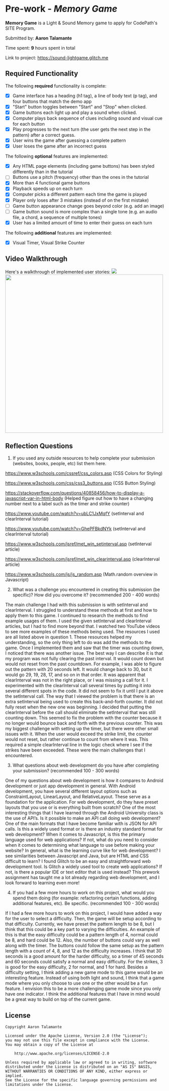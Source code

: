# Pre-work - *Memory Game*

**Memory Game** is a Light & Sound Memory game to apply for CodePath's SITE Program. 

Submitted by: **Aaron Talamante**

Time spent: **9** hours spent in total

Link to project: https://sound-lightgame.glitch.me

## Required Functionality

The following **required** functionality is complete:

* [x] Game interface has a heading (h1 tag), a line of body text (p tag), and four buttons that match the demo app
* [x] "Start" button toggles between "Start" and "Stop" when clicked. 
* [x] Game buttons each light up and play a sound when clicked. 
* [x] Computer plays back sequence of clues including sound and visual cue for each button
* [x] Play progresses to the next turn (the user gets the next step in the pattern) after a correct guess. 
* [x] User wins the game after guessing a complete pattern
* [x] User loses the game after an incorrect guess

The following **optional** features are implemented:

* [x] Any HTML page elements (including game buttons) has been styled differently than in the tutorial
* [ ] Buttons use a pitch (frequency) other than the ones in the tutorial
* [x] More than 4 functional game buttons
* [x] Playback speeds up on each turn
* [x] Computer picks a different pattern each time the game is played
* [x] Player only loses after 3 mistakes (instead of on the first mistake)
* [ ] Game button appearance change goes beyond color (e.g. add an image)
* [ ] Game button sound is more complex than a single tone (e.g. an audio file, a chord, a sequence of multiple tones)
* [x] User has a limited amount of time to enter their guess on each turn

The following **additional** features are implemented:

- [x]
  Visual Timer, Visual Strike Counter

## Video Walkthrough

Here's a walkthrough of implemented user stories:
![](your-link-here)
<img src = "http://g.recordit.co/L4eHqUxv4c.gif" width = 500><br>


## Reflection Questions
1. If you used any outside resources to help complete your submission (websites, books, people, etc) list them here. 

https://www.w3schools.com/cssref/css_colors.asp (CSS Colors for Styling)

https://www.w3schools.com/css/css3_buttons.asp (CSS Button Styling)

https://stackoverflow.com/questions/40858456/how-to-display-a-javascript-var-in-html-body (Helped figure out how to have a changing number next to a label such as the timer and strike counter)

https://www.youtube.com/watch?v=ubLC1JxMqfY (setInterval and clearInterval tutorial)

https://www.youtube.com/watch?v=GhePFBkdNYk (setInterval and clearInterval tutorial)

https://www.w3schools.com/jsref/met_win_setinterval.asp (setInterval article)

https://www.w3schools.com/jsref/met_win_clearinterval.asp (clearInterval article)

https://www.w3schools.com/js/js_random.asp (Math.random overview in Javascript)


2. What was a challenge you encountered in creating this submission (be specific)? How did you overcome it? (recommended 200 - 400 words) 

The main challenge I had with this submission is with setInterval and clearInterval. I struggled to understand these methods at first and how to apply them to this game. 
I continued to research the methods to find example usages of them. I used the given setInterval and clearInterval articles, but I had to find more beyond that. 
I watched two YouTube videos to see more examples of these methods being used. The resources I used are all listed above in question 1. These resources helped my understanding, so the only thing left to do was add the methods to the game. 
Once I implemented them and saw that the timer was counting down, I noticed that there was another issue. The best way I can describe it is that my program was not fully clearing the past interval. 
It would count down but would not reset from the past countdown. For example, I was able to figure out the pattern with 20 seconds left. It would change back to 30, but it would go 29, 19, 28, 17, and so on in that order. 
It was apparent that clearInterval was not in the right place, or I was missing a call for it. I experimented with the clearInterval call several times by putting it into several different spots in the code. 
It did not seem to fix it until I put it above the setInterval call. The way that I viewed the problem is that there is an extra setInterval being used to create this back-and-forth counter. 
It did not fully reset when the new one was beginning. I decided that putting the clearInterval before the call should eliminate the setInterval that was still counting down. 
This seemed to fix the problem with the counter because it no longer would bounce back and forth with the previous counter. This was my biggest challenge with setting up the timer, but there were other small issues with it. 
When the user would exceed the strike limit, the counter would not reset, but rather continue to count from where it was. This required a simple clearInterval line in the logic check where I see if the strikes have been exceeded. 
These were the main challenges that I encountered.

3. What questions about web development do you have after completing your submission? (recommended 100 - 300 words) 

One of my questions about web development is how it compares to Android development or just app development in general. With Android development, you have several different layout options such as ConstraintLayout, LinearLayout, and RelativeLayout. 
These serve as a foundation for the application. For web development, do they have preset layouts that you use or is everything built from scratch? One of the most interesting things that I have learned through the Android University class is the use of API’s. 
Is it possible to make an API call doing web development? One of the main formats that I have become familiar with is JSON for API calls. Is this a widely used format or is there an industry standard format for web development? 
When it comes to Javascript, is this the primary language used for web applications? If not, what do you need to consider when it comes to determining what language to use before making your website? 
In general, what is the learning curve like for web development? I see similarities between Javascript and Java, but are HTML and CSS difficult to learn? 
I found Glitch to be an easy and straightforward web development tool. Is Glitch a widely used tool to create web applications? If not, is there a popular IDE or text editor that is used instead? 
This prework assignment has taught me a lot already regarding web development, and I look forward to learning even more!    

4. If you had a few more hours to work on this project, what would you spend them doing (for example: refactoring certain functions, adding additional features, etc). Be specific. (recommended 100 - 300 words) 

If I had a few more hours to work on this project, I would have added a way for the user to select a difficulty. Then, the game will be setup according to that difficulty. 
Currently, we have preset the pattern length to be 8, but I think that this could be a key part to varying the difficulties. 
An example of this is that the easy difficulty could be a pattern length of 4, normal could be 8, and hard could be 12. Also, the number of buttons could vary as well along with the timer. 
The buttons could follow the same setup as the pattern length with a count of 4, 8, and 12 as the difficulty increases. 
I think that 30 seconds is a good amount for the harder difficulty, so a timer of 45 seconds and 60 seconds could satisfy a normal and easy difficulty. 
For the strikes, 3 is good for the easy difficulty, 2 for normal, and 1 for hard. Besides a difficulty setting, I think adding a new game mode to this game would be an interesting feature. 
Instead of using both light and sound, I think that a game mode where you only choose to use one or the other would be a fun feature. I envision this to be a more challenging game mode since you only have one indicator. 
I think the additional features that I have in mind would be a great way to build on top of the current game.



## License

    Copyright Aaron Talamante

    Licensed under the Apache License, Version 2.0 (the "License");
    you may not use this file except in compliance with the License.
    You may obtain a copy of the License at

        http://www.apache.org/licenses/LICENSE-2.0

    Unless required by applicable law or agreed to in writing, software
    distributed under the License is distributed on an "AS IS" BASIS,
    WITHOUT WARRANTIES OR CONDITIONS OF ANY KIND, either express or implied.
    See the License for the specific language governing permissions and
    limitations under the License.
